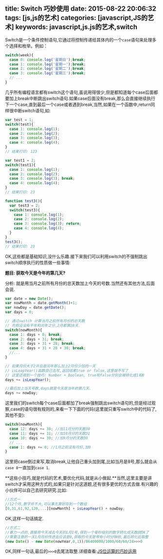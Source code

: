 title: Switch 巧妙使用
date: 2015-08-22 20:06:32
tags: [js,js的艺术]
categories: [javascript,JS的艺术]
keywords: javascript,js.js的艺术,switch
---

Switch是一个条件控制语句,它通过将控制传递给其体内的一个`case`语句来处理多个选择和枚举。例如：
```js
switch(week){
  case 0: console.log('星期日');break;
  case 1: console.log('星期一');break;
  case 2: console.log('星期二');break;
  case 3: console.log('星期三');break;
  // ...
}
```

<!--more-->

几乎所有编程语言都有switch这个语句,虽说用得很少,但是都知道每个case后面都要加上break中断跳出switch语句.如果case后面没有break,那么会直接继续执行下一个case,直到最后一个case或者遇到break,当然,如果在一个函数中,return同样很中断switch语句,如:
```js
var test = 1;
switch(test){  
  case 1: console.log(1); 
  case 2: console.log(2);
  case 3: console.log(3);
  case 4: console.log(4);
}
// 结果打印: 123

var test1 = 2;
switch(test1){  
  case 1: console.log(1); 
  case 2: console.log(2);
  case 3: console.log(3); break;
  case 4: console.log(4);
}
// 结果打印: 23

function test3(){
  var test3 = 2;
  switch(test3){   
    case 1: console.log(1); 
    case 2: console.log(2);
    case 3: console.log(3); return;
    case 4: console.log(4);
  }
}
test3();
// 结果打印: 23
```
OK,这些都是基础知识,没什么乐趣.接下来我们可以利用switch的不强制跳出switch顺序执行的性质做一些事情:

**题目: 获取今天是今年的第几天?**

分析: 就是用当月之前所有月份的总天数加上今天的号数.当然还有其他方法,后面会说.

```js
var date = new Date();
var nowMonth = date.getMonth()+1;
var nowDay = date.getDate();
var days = 0;

// 通过switch 计算当月之前所有月份的总天数
// 先假设没有平年和闰年之分,2月都算28天.
switch(nowMonth){
  case 1: days + 0; break;
  case 2: days + 31; break;
  case 3: days + 31 + 28; break;
  case 4: days + 31 + 28 + 30; break;
  //...
}

// 如果月份大于2并且是闰年那么加上2月份少加的一天
// isLeapYear()函数自己去写,返回结果true or false,这里就不写了
// 这里还用到一个技巧: Number + Boolean, true和false分别会被转化成1和0
days += isLeapYear();

//最后加上当天号数,days就是今天是当年的第几天.
days += nowDay;
```

这里我们的switch每个case后面都加了break强制跳出switch语句的,但是经过观察,case的语句很有规则的,来看一下下面的代码(这里就只重写switch中的代码了,其他不变):
```js
switch(nowMonth){
  case 12: days += 30; //加11月分的天数30
  case 11: days += 31; //加10月分的天数31
  case 10: days += 30; //加9月分的天数30
  // ...
  case 1: days += 0; //1月之前没有月份,加0
}
```
这里把case倒过来写,取消break,让他自己重头加到尾,比如当月是8号,那么就会从`case 8`一直加到`case 1`.

**这些小技巧,就是代码的艺术,要优化代码,就是从小做起.**当然,这里主要是讲switch才采用这种方式的,如果只是针对这道题,还有很多更优的方式去做.有兴趣的小伙伴可以自己去研究研究.比如:
```js
//方式一
//12个月,数字并不大,可以事先算好存到一个数组
[0,31,61,92,120,...][nowMonth] + isLeapYear() + nowDay;
```
OK,这样一句话搞定.
```js
//方式二
//暴力一点的,直接用今天减去今天的1月1号,得到一个毫秒级别的数字转化成天数就OK了
//需要注意的一天1月月份传进去应该是0,获取的今天是带有小时分钟的,最后转化后取整
(new Date() - new Date(nowYear,0,1))/86400000/1000/60/60/24>>>0
```
OK,同样一句话,最后的`>>>0`去尾法取整.详细查看:[JS位运算的巧妙运用](/2015/08/10/js-bit-operation/)